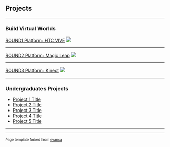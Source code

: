 ## Projects

---

### Build Virtual Worlds 

[ROUND1 Platform: HTC VIVE](/sample_page)
<img src="images/dummy_thumbnail.jpg?raw=true"/>

---
[ROUND2 Platform: Magic Leap](/pdf/sample_presentation.pdf)
<img src="images/dummy_thumbnail.jpg?raw=true"/>

---
[ROUND3 Platform: Kinect](http://example.com/)
<img src="images/dummy_thumbnail.jpg?raw=true"/>

---

### Undergraduates Projects

- [Project 1 Title](http://example.com/)
- [Project 2 Title](http://example.com/)
- [Project 3 Title](http://example.com/)
- [Project 4 Title](http://example.com/)
- [Project 5 Title](http://example.com/)

---




---
<p style="font-size:11px">Page template forked from <a href="https://github.com/evanca/quick-portfolio">evanca</a></p>
<!-- Remove above link if you don't want to attibute -->
